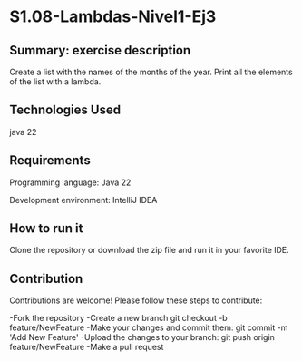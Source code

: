 # S1.08-Lambdas-Nivel1-Ej3


## Summary: exercise description

Create a list with the names of the months of the year. Print all the elements of the list with a lambda.

## Technologies Used

java 22

## Requirements

Programming language: Java 22

Development environment: IntelliJ IDEA

## How to run it

Clone the repository or download the zip file and run it in your favorite IDE.

## Contribution

Contributions are welcome! Please follow these steps to contribute:

-Fork the repository
-Create a new branch git checkout
-b feature/NewFeature
-Make your changes and commit them: git commit
-m 'Add New Feature'
-Upload the changes to your branch: git push origin feature/NewFeature
-Make a pull request